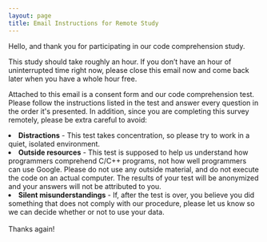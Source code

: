 ```yaml
---
layout: page
title: Email Instructions for Remote Study
---
```


<p>Hello, and thank you for participating in our code comprehension 
study.</p>

<p>This study should take roughly an hour. If you don’t have an hour 
of uninterrupted time right now, please close this email now and come 
back later when you have a whole hour free.
</p>

<p>Attached to this email is a consent form and our code comprehension 
test. Please follow the instructions listed in the test and answer 
every question in the order it's presented. In addition, since you are 
completing this survey remotely, please be extra careful to avoid:</p>

<li><b>Distractions</b> - This test takes concentration, so please try to work 
in a quiet, isolated environment.</li>

<li><b>Outside resources</b> - This test is supposed to help us understand 
how programmers comprehend C/C++ programs, not how well programmers 
can use Google. Please do not use any outside material, and do not 
execute the code on an actual computer. The results of your test will 
be anonymized and your answers will not be attributed to you.</li>

<li><b>Silent misunderstandings</b> - If, after the test is over, you 
believe you did something that does not comply with our procedure, 
please let us know so we can decide whether or not to use your data.</li>

<br/>
Thanks again!
